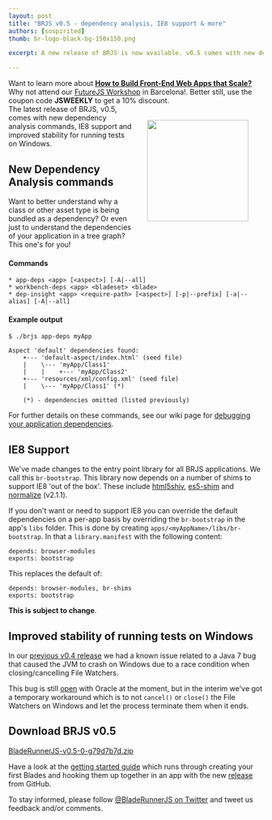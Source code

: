 ```yaml
---
layout: post
title: "BRJS v0.5 - dependency analysis, IE8 support & more"
authors: [sospirited]
thumb: br-logo-black-bg-150x150.png

excerpt: A new release of BRJS is now available. v0.5 comes with new dependency analysis commands, IE8 support and improved stability for running tests on Windows.

---
```


<div class="alert alert-success">Want to learn more about <strong><a href="http://futurejs.org/workshops/how-to-build-front-end-web-apps-that-scale">How to Build Front-End Web Apps that Scale?</a></strong> Why not attend our <a href="http://futurejs.org/workshops/how-to-build-front-end-web-apps-that-scale">FutureJS Workshop</a> in Barcelona!. Better still, use the coupon code <strong>JSWEEKLY</strong> to get a 10% discount.</div>

<img src="/blog/img/{{ page.thumb }}" style="margin: 30px; width:200px;" align="right" />
The latest release of BRJS, v0.5, comes with new dependency analysis commands, IE8 support and improved stability for running tests on Windows.

## New Dependency Analysis commands

Want to better understand why a class or other asset type is being bundled as a dependency? Or even just to understand the dependencies of your application in a tree graph? This one's for you!

#### Commands

```
* app-deps <app> [<aspect>] [-A|--all]
* workbench-deps <app> <bladeset> <blade>
* dep-insight <app> <require-path> [<aspect>] [-p|--prefix] [-a|--alias] [-A|--all]
```

#### Example output
```
$ ./brjs app-deps myApp

Aspect 'default' dependencies found:
    +--- 'default-aspect/index.html' (seed file)
    |    \--- 'myApp/Class1'
    |    |    +--- 'myApp/Class2'
    +--- 'resources/xml/config.xml' (seed file)
    |    \--- 'myApp/Class1' (*)

    (*) - dependencies omitted (listed previously)
```

For further details on these commands, see our wiki page for [debugging your application dependencies](https://github.com/BladeRunnerJS/brjs/wiki/Debugging-your-application-dependencies).

## IE8 Support

We've made changes to the entry point library for all BRJS applications. We call this `br-bootstrap`. This library now depends on a number of shims to support IE8 'out of the box'. These include [html5shiv](https://code.google.com/p/html5shiv/), [es5-shim](https://github.com/es-shims/es5-shim) and [normalize](https://github.com/necolas/normalize.css/) (v2.1.1).

If you don't want or need to support IE8 you can override the default dependencies on a per-app basis by overriding the `br-bootstrap` in the app's `libs` folder. This is done by creating `apps/<myAppName>/libs/br-bootstrap`. In that a `library.manifest` with the following content:

```
depends: browser-modules
exports: bootstrap
```

This replaces the default of:

```
depends: browser-modules, br-shims
exports: bootstrap
```

**This is subject to change**.

## Improved stability of running tests on Windows

In our [previous v0.4 release](https://github.com/BladeRunnerJS/brjs/releases/tag/v0.4) we had a known issue related to a Java 7 bug that caused the JVM to crash on Windows due to a race condition when closing/cancelling File Watchers.

This bug is still [open](http://bugs.java.com/bugdatabase/view_bug.do?bug_id=8029516) with Oracle at the moment, but in the interim we've got a temporary workaround which is to not `cancel()` or `close()` the File Watchers on Windows and let the process terminate them when it ends.

## Download BRJS v0.5

[BladeRunnerJS-v0.5-0-g79d7b7d.zip](https://github.com/BladeRunnerJS/brjs/releases/download/v0.5/BladeRunnerJS-v0.5-0-g79d7b7d.zip)

Have a look at the [getting started guide](http://bladerunnerjs.org/docs/use/getting_started/) which runs through creating your first Blades and hooking them up together in an app with the new [release](https://github.com/BladeRunnerJS/brjs/releases/tag/v0.5) from GitHub.

To stay informed, please follow [@BladeRunnerJS on Twitter](http://twitter.com/bladerunnerjs) and tweet us feedback and/or comments.
